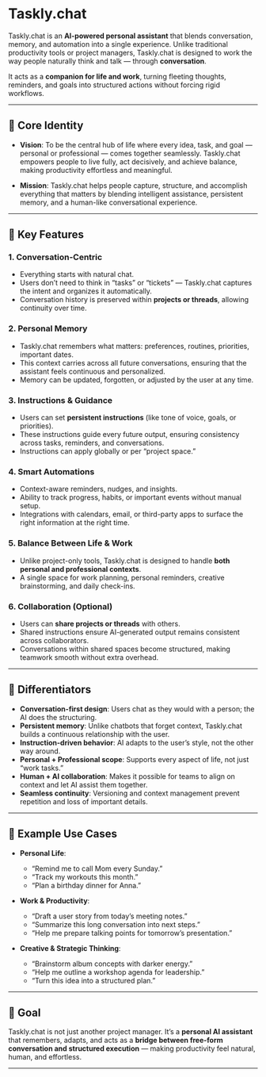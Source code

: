 # Taskly.chat

Taskly.chat is an **AI-powered personal assistant** that blends conversation, memory, and automation into a single experience. Unlike traditional productivity tools or project managers, Taskly.chat is designed to work the way people naturally think and talk — through **conversation**.

It acts as a **companion for life and work**, turning fleeting thoughts, reminders, and goals into structured actions without forcing rigid workflows.

---

## 🌟 Core Identity

* **Vision**: To be the central hub of life where every idea, task, and goal — personal or professional — comes together seamlessly. Taskly.chat empowers people to live fully, act decisively, and achieve balance, making productivity effortless and meaningful.

* **Mission**: Taskly.chat helps people capture, structure, and accomplish everything that matters by blending intelligent assistance, persistent memory, and a human-like conversational experience.

---

## 🔑 Key Features

### 1. Conversation-Centric

* Everything starts with natural chat.
* Users don’t need to think in “tasks” or “tickets” — Taskly.chat captures the intent and organizes it automatically.
* Conversation history is preserved within **projects or threads**, allowing continuity over time.

### 2. Personal Memory

* Taskly.chat remembers what matters: preferences, routines, priorities, important dates.
* This context carries across all future conversations, ensuring that the assistant feels continuous and personalized.
* Memory can be updated, forgotten, or adjusted by the user at any time.

### 3. Instructions & Guidance

* Users can set **persistent instructions** (like tone of voice, goals, or priorities).
* These instructions guide every future output, ensuring consistency across tasks, reminders, and conversations.
* Instructions can apply globally or per “project space.”

### 4. Smart Automations

* Context-aware reminders, nudges, and insights.
* Ability to track progress, habits, or important events without manual setup.
* Integrations with calendars, email, or third-party apps to surface the right information at the right time.

### 5. Balance Between Life & Work

* Unlike project-only tools, Taskly.chat is designed to handle **both personal and professional contexts**.
* A single space for work planning, personal reminders, creative brainstorming, and daily check-ins.

### 6. Collaboration (Optional)

* Users can **share projects or threads** with others.
* Shared instructions ensure AI-generated output remains consistent across collaborators.
* Conversations within shared spaces become structured, making teamwork smooth without extra overhead.

---

## 🚀 Differentiators

* **Conversation-first design**: Users chat as they would with a person; the AI does the structuring.
* **Persistent memory**: Unlike chatbots that forget context, Taskly.chat builds a continuous relationship with the user.
* **Instruction-driven behavior**: AI adapts to the user’s style, not the other way around.
* **Personal + Professional scope**: Supports every aspect of life, not just “work tasks.”
* **Human + AI collaboration**: Makes it possible for teams to align on context and let AI assist them together.
* **Seamless continuity**: Versioning and context management prevent repetition and loss of important details.

---

## 🧭 Example Use Cases

* **Personal Life**:

  * “Remind me to call Mom every Sunday.”
  * “Track my workouts this month.”
  * “Plan a birthday dinner for Anna.”

* **Work & Productivity**:

  * “Draft a user story from today’s meeting notes.”
  * “Summarize this long conversation into next steps.”
  * “Help me prepare talking points for tomorrow’s presentation.”

* **Creative & Strategic Thinking**:

  * “Brainstorm album concepts with darker energy.”
  * “Help me outline a workshop agenda for leadership.”
  * “Turn this idea into a structured plan.”

---

## 🎯 Goal

Taskly.chat is not just another project manager. It’s a **personal AI assistant** that remembers, adapts, and acts as a **bridge between free-form conversation and structured execution** — making productivity feel natural, human, and effortless.

---
